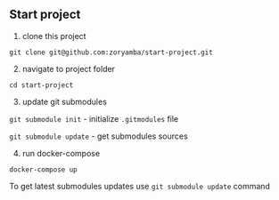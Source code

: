 ## Start project

1. clone this project

`git clone git@github.com:zoryamba/start-project.git`

2. navigate to project folder

`cd start-project`

3. update git submodules

`git submodule init` - initialize `.gitmodules` file

`git submodule update` - get submodules sources

4. run docker-compose 

`docker-compose up`


To get latest submodules updates use `git submodule update` command